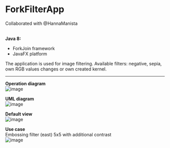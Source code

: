 # ForkFilterApp

Collaborated with @HannaManista<br><br>

<b>Java 8:</b>
* ForkJoin framework
* JavaFX platform

The application is used for image filtering. Available filters: negative, sepia, own RGB values changes or own created kernel.

<hr>

<b>Operation diagram</b><br>
![image](https://user-images.githubusercontent.com/42994172/56434319-6e063480-62d4-11e9-84cd-7bdc26f8ae4b.png)

<b>UML diagram</b><br>
![image](https://user-images.githubusercontent.com/42994172/56434178-d30d5a80-62d3-11e9-80c5-dc177d220ba9.png)

<b>Default view</b><br>
![image](https://user-images.githubusercontent.com/42994172/56434224-018b3580-62d4-11e9-9647-6b2c4ac68228.png)

<b>Use case</b><br>
Embossing filter (east) 5x5 with additional contrast<br>
![image](https://user-images.githubusercontent.com/42994172/56434358-a0179680-62d4-11e9-8278-455a69507f8c.png)
